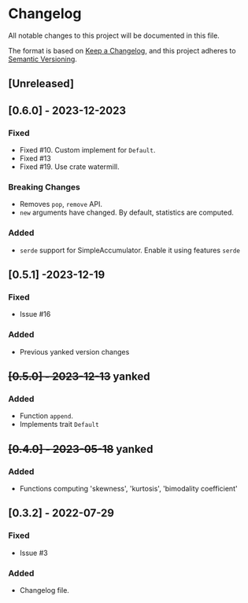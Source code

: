 # Changelog
All notable changes to this project will be documented in this file.

The format is based on [Keep a Changelog](https://keepachangelog.com/en/1.0.0/),
and this project adheres to [Semantic
Versioning](https://semver.org/spec/v2.0.0.html).

## [Unreleased]

## [0.6.0] - 2023-12-2023
### Fixed
- Fixed #10. Custom implement for `Default`.
- Fixed #13
- Fixed #19. Use crate watermill.

### Breaking Changes
- Removes `pop`, `remove` API.
- `new` arguments have changed. By default, statistics are computed.

### Added 
- `serde` support for SimpleAccumulator. Enable it using features `serde`

## [0.5.1] -2023-12-19
### Fixed
- Issue #16
### Added
- Previous yanked version changes

## ~~[0.5.0] - 2023-12-13~~ yanked
### Added
- Function `append`.
- Implements trait `Default` 

## ~~[0.4.0] - 2023-05-18~~ yanked
### Added
- Functions computing 'skewness', 'kurtosis', 'bimodality coefficient'

## [0.3.2] - 2022-07-29
### Fixed
- Issue #3
### Added
- Changelog file.
